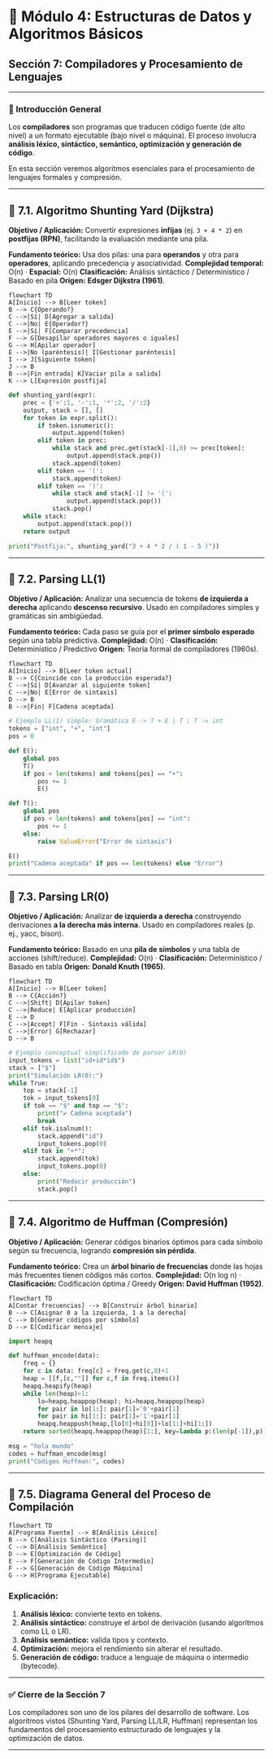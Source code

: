 # 🧩 Módulo 4: Estructuras de Datos y Algoritmos Básicos
## **Sección 7: Compiladores y Procesamiento de Lenguajes**

---

### 🧠 Introducción General

Los **compiladores** son programas que traducen código fuente (de alto nivel) a un formato ejecutable (bajo nivel o máquina).
El proceso involucra **análisis léxico, sintáctico, semántico, optimización y generación de código**.

En esta sección veremos algoritmos esenciales para el procesamiento de lenguajes formales y compresión.

---

## 🔹 7.1. Algoritmo Shunting Yard (Dijkstra)

**Objetivo / Aplicación:**
Convertir expresiones **infijas** (ej. `3 + 4 * 2`) en **postfijas (RPN)**, facilitando la evaluación mediante una pila.

**Fundamento teórico:**
Usa dos pilas: una para **operandos** y otra para **operadores**, aplicando precedencia y asociatividad.
**Complejidad temporal:** O(n) · **Espacial:** O(n)
**Clasificación:** Análisis sintáctico / Determinístico / Basado en pila
**Origen:** **Edsger Dijkstra (1961)**.

```mermaid
flowchart TD
A[Inicio] --> B[Leer token]
B --> C{Operando?}
C -->|Sí| D[Agregar a salida]
C -->|No| E{Operador?}
E -->|Sí| F[Comparar precedencia]
F --> G[Desapilar operadores mayores o iguales]
G --> H[Apilar operador]
E -->|No (paréntesis)| I[Gestionar paréntesis]
I --> J[Siguiente token]
J --> B
B -->|Fin entrada| K[Vaciar pila a salida]
K --> L[Expresión postfija]
```

```python
def shunting_yard(expr):
    prec = {'+':1, '-':1, '*':2, '/':2}
    output, stack = [], []
    for token in expr.split():
        if token.isnumeric():
            output.append(token)
        elif token in prec:
            while stack and prec.get(stack[-1],0) >= prec[token]:
                output.append(stack.pop())
            stack.append(token)
        elif token == '(':
            stack.append(token)
        elif token == ')':
            while stack and stack[-1] != '(':
                output.append(stack.pop())
            stack.pop()
    while stack:
        output.append(stack.pop())
    return output

print("Postfija:", shunting_yard("3 + 4 * 2 / ( 1 - 5 )"))
```

---

## 🔹 7.2. Parsing LL(1)

**Objetivo / Aplicación:**
Analizar una secuencia de tokens **de izquierda a derecha** aplicando **descenso recursivo**.
Usado en compiladores simples y gramáticas sin ambigüedad.

**Fundamento teórico:**
Cada paso se guía por el **primer símbolo esperado** según una tabla predictiva.
**Complejidad:** O(n) · **Clasificación:** Determinístico / Predictivo
**Origen:** Teoría formal de compiladores (1960s).

```mermaid
flowchart TD
A[Inicio] --> B[Leer token actual]
B --> C{Coincide con la producción esperada?}
C -->|Sí| D[Avanzar al siguiente token]
C -->|No| E[Error de sintaxis]
D --> B
B -->|Fin| F[Cadena aceptada]
```

```python
# Ejemplo LL(1) simple: Gramática E -> T + E | T ; T -> int
tokens = ["int", "+", "int"]
pos = 0

def E():
    global pos
    T()
    if pos < len(tokens) and tokens[pos] == "+":
        pos += 1
        E()

def T():
    global pos
    if pos < len(tokens) and tokens[pos] == "int":
        pos += 1
    else:
        raise ValueError("Error de sintaxis")

E()
print("Cadena aceptada" if pos == len(tokens) else "Error")
```

---

## 🔹 7.3. Parsing LR(0)

**Objetivo / Aplicación:**
Analizar **de izquierda a derecha** construyendo derivaciones **a la derecha más interna**.
Usado en compiladores reales (p. ej., yacc, bison).

**Fundamento teórico:**
Basado en una **pila de símbolos** y una tabla de acciones (shift/reduce).
**Complejidad:** O(n) · **Clasificación:** Determinístico / Basado en tabla
**Origen:** **Donald Knuth (1965)**.

```mermaid
flowchart TD
A[Inicio] --> B[Leer token]
B --> C{Acción?}
C -->|Shift| D[Apilar token]
C -->|Reduce| E[Aplicar producción]
E --> D
C -->|Accept| F[Fin - Sintaxis válida]
C -->|Error| G[Rechazar]
D --> B
```

```python
# Ejemplo conceptual simplificado de parser LR(0)
input_tokens = list("id+id*id$")
stack = ["$"]
print("Simulación LR(0):")
while True:
    top = stack[-1]
    tok = input_tokens[0]
    if tok == "$" and top == "$":
        print("✔ Cadena aceptada")
        break
    elif tok.isalnum():
        stack.append("id")
        input_tokens.pop(0)
    elif tok in "+*":
        stack.append(tok)
        input_tokens.pop(0)
    else:
        print("Reducir producción")
        stack.pop()
```

---

## 🔹 7.4. Algoritmo de Huffman (Compresión)

**Objetivo / Aplicación:**
Generar códigos binarios óptimos para cada símbolo según su frecuencia, logrando **compresión sin pérdida**.

**Fundamento teórico:**
Crea un **árbol binario de frecuencias** donde las hojas más frecuentes tienen códigos más cortos.
**Complejidad:** O(n log n) · **Clasificación:** Codificación óptima / Greedy
**Origen:** **David Huffman (1952)**.

```mermaid
flowchart TD
A[Contar frecuencias] --> B[Construir árbol binario]
B --> C[Asignar 0 a la izquierda, 1 a la derecha]
C --> D[Generar códigos por símbolo]
D --> E[Codificar mensaje]
```

```python
import heapq

def huffman_encode(data):
    freq = {}
    for c in data: freq[c] = freq.get(c,0)+1
    heap = [[f,[c,""]] for c,f in freq.items()]
    heapq.heapify(heap)
    while len(heap)>1:
        lo=heapq.heappop(heap); hi=heapq.heappop(heap)
        for pair in lo[1:]: pair[1]='0'+pair[1]
        for pair in hi[1:]: pair[1]='1'+pair[1]
        heapq.heappush(heap,[lo[0]+hi[0]]+lo[1:]+hi[1:])
    return sorted(heapq.heappop(heap)[1:], key=lambda p:(len(p[-1]),p))

msg = "hola mundo"
codes = huffman_encode(msg)
print("Códigos Huffman:", codes)
```

---

## 🧩 7.5. Diagrama General del Proceso de Compilación

```mermaid
flowchart TD
A[Programa Fuente] --> B[Análisis Léxico]
B --> C[Análisis Sintáctico (Parsing)]
C --> D[Análisis Semántico]
D --> E[Optimización de Código]
E --> F[Generación de Código Intermedio]
F --> G[Generación de Código Máquina]
G --> H[Programa Ejecutable]
```

### Explicación:
1. **Análisis léxico:** convierte texto en tokens.
2. **Análisis sintáctico:** construye el árbol de derivación (usando algoritmos como LL o LR).
3. **Análisis semántico:** valida tipos y contexto.
4. **Optimización:** mejora el rendimiento sin alterar el resultado.
5. **Generación de código:** traduce a lenguaje de máquina o intermedio (bytecode).

---

### ✅ Cierre de la Sección 7

Los compiladores son uno de los pilares del desarrollo de software.
Los algoritmos vistos (Shunting Yard, Parsing LL/LR, Huffman) representan los fundamentos del procesamiento estructurado de lenguajes y la optimización de datos.

---
